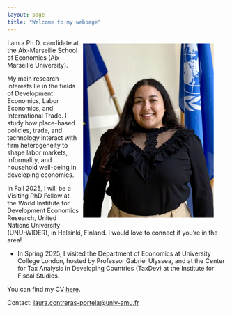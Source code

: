 ```yaml
---
layout: page
title: "Welcome to my webpage"
---
```


<img class="img-responsive" style="float: right; margin: 10px 30px 20px 10px;" src="photo.jpg" width="300" alt="Your Photo">
<p align="left">
I am a Ph.D. candidate at the Aix-Marseille School of Economics (Aix-Marseille University). 
</p>

My main research interests lie in the fields of Development Economics, Labor Economics, and International Trade. I study how place-based policies, trade, and technology interact with firm heterogeneity to shape labor markets, informality, and household well-being in developing economies.

In Fall 2025, I will be a Visiting PhD Fellow at the World Institute for Development Economics Research, United Nations University (UNU-WIDER), in Helsinki, Finland. I would love to connect if you’re in the area!
- In Spring 2025, I visited the Department of Economics at University College London, hosted by Professor Gabriel Ulyssea, and at the Center for Tax Analysis in Developing Countries (TaxDev) at the Institute for Fiscal Studies.
  

You can find my CV [here](https://lauradcontreras.github.io/contreras_CV.pdf).

Contact: [laura.contreras-portela@univ-amu.fr](mailto:laura.contreras-portela@univ-amu.fr)
